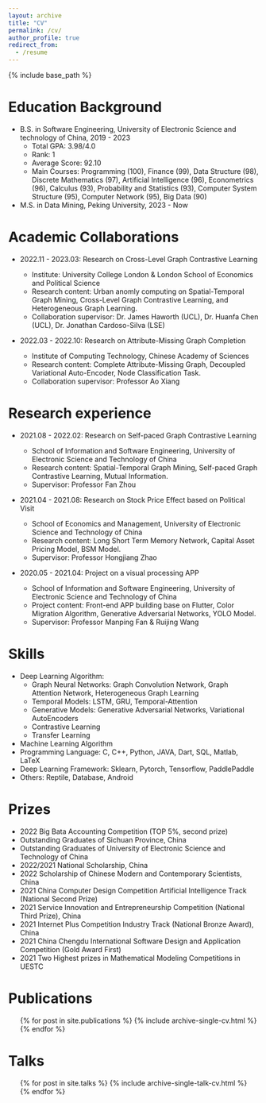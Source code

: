 ```yaml
---
layout: archive
title: "CV"
permalink: /cv/
author_profile: true
redirect_from:
  - /resume
---
```


{% include base_path %}

Education Background
======
* B.S. in Software Engineering, University of Electronic Science and technology of China, 2019 - 2023
  * Total GPA: 3.98/4.0
  * Rank: 1
  * Average Score: 92.10
  * Main Courses: Programming (100), Finance (99), Data Structure (98), Discrete Mathematics (97), Artificial Intelligence (96), Econometrics (96), Calculus (93), Probability and Statistics (93), Computer System Structure (95), Computer Network (95), Big Data (90)
* M.S. in Data Mining, Peking University, 2023 - Now

Academic Collaborations
======
* 2022.11 - 2023.03: Research on Cross-Level Graph Contrastive Learning
  * Institute: University College London & London School of Economics and Political Science
  * Research content: Urban anomly computing on Spatial-Temporal Graph Mining, Cross-Level Graph Contrastive Learning, and Heterogeneous Graph Learning.
  * Collaboration supervisor: Dr. James Haworth (UCL), Dr. Huanfa Chen (UCL), Dr. Jonathan Cardoso-Silva (LSE) 
  
* 2022.03 - 2022.10: Research on Attribute-Missing Graph Completion
  * Institute of Computing Technology, Chinese Academy of Sciences
  * Research content: Complete Attribute-Missing Graph, Decoupled Variational Auto-Encoder, Node Classification Task.
  * Collaboration supervisor: Professor Ao Xiang
  
Research experience
======
* 2021.08 - 2022.02: Research on Self-paced Graph Contrastive Learning
  * School of Information and Software Engineering, University of Electronic Science and Technology of China
  * Research content: Spatial-Temporal Graph Mining, Self-paced Graph Contrastive Learning, Mutual Information.
  * Supervisor: Professor Fan Zhou

* 2021.04 - 2021.08: Research on Stock Price Effect based on Political Visit
  * School of Economics and Management, University of Electronic Science and Technology of China
  * Research content: Long Short Term Memory Network, Capital Asset Pricing Model, BSM Model.
  * Supervisor: Professor Hongjiang Zhao

* 2020.05 - 2021.04: Project on a visual processing APP
  * School of Information and Software Engineering, University of Electronic Science and Technology of China
  * Project content: Front-end APP building base on Flutter, Color Migration Algorithm, Generative Adversarial Networks, YOLO Model.
  * Supervisor: Professor Manping Fan & Ruijing Wang
  
Skills
======
* Deep Learning Algorithm: 
  * Graph Neural Networks: Graph Convolution Network, Graph Attention Network, Heterogeneous Graph Learning
  * Temporal Models: LSTM, GRU, Temporal-Attention
  * Generative Models: Generative Adversarial Networks, Variational AutoEncoders
  * Contrastive Learning
  * Transfer Learning
* Machine Learning Algorithm
* Programming Language: C, C++, Python, JAVA, Dart, SQL, Matlab, LaTeX
* Deep Learning Framework: Sklearn, Pytorch, Tensorflow, PaddlePaddle
* Others: Reptile, Database, Android


Prizes
======
* 2022 Big Bata Accounting Competition (TOP 5%, second prize)
* Outstanding Graduates of Sichuan Province, China
* Outstanding Graduates of University of Electronic Science and Technology of China
* 2022/2021 National Scholarship, China
* 2022 Scholarship of Chinese Modern and Contemporary Scientists, China
* 2021 China Computer Design Competition Artificial Intelligence Track (National Second Prize)
* 2021 Service Innovation and Entrepreneurship Competition (National Third Prize), China
* 2021 Internet Plus Competition Industry Track (National Bronze Award), China
* 2021 China Chengdu International Software Design and Application Competition (Gold Award First)
* 2021 Two Highest prizes in Mathematical Modeling Competitions in UESTC

Publications
======
  <ul>{% for post in site.publications %}
    {% include archive-single-cv.html %}
  {% endfor %}</ul>


Talks
======
  <ul>{% for post in site.talks %}
    {% include archive-single-talk-cv.html %}
  {% endfor %}</ul>
